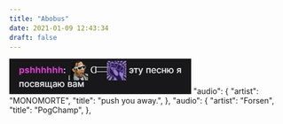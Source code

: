 ```yaml
---
title: "Abobus"
date: 2021-01-09 12:43:34
draft: false
---
```


![](/img/vk/wmHDLmFEbzM.jpg)
      "audio": {
        "artist": "MONOMORTE",
        "title": "push you away.",
      },
      "audio": {
        "artist": "Forsen",
        "title": "PogChamp",
      },
